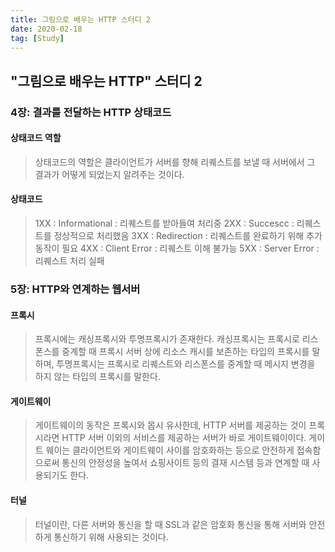 ```yaml
---
title: 그림으로 배우는 HTTP 스터디 2
date: 2020-02-18
tag: [Study]
---
```


## "그림으로 배우는 HTTP" 스터디 2

### **4장: 결과를 전달하는 HTTP 상태코드**

#### 상태코드 역할
  
  > 상태코드의 역할은 클라이언트가 서버를 향해 리퀘스트를 보낼 때 서버에서 그 결과가 어떻게 되었는지 알려주는 것이다.

#### 상태코드

  > 1XX : Informational : 리퀘스트를 받아들여 처리중
  2XX : Succescc : 리퀘스트를 정상적으로 처리했음
  3XX : Redirection : 리퀘스트를 완료하기 위해 추가 동작이 필요
  4XX : Client Error : 리퀘스트 이해 불가능
  5XX : Server Error : 리퀘스트 처리 실패

### **5장: HTTP와 연계하는 웹서버**

#### 프록시
  
  > 프록시에는 캐싱프록시와 투명프록시가 존재한다. 캐싱프록시는 프록시로 리스폰스를 중계할 때 프록시 서버 상에 리소스 캐시를 보존하는 타입의 프록시를 말하며, 투명프록시는 프록시로 리퀘스트와 리스폰스를 중계할 때 메시지 변경을 하지 않는 타입의 프록시를 말한다.

#### 게이트웨이

  > 게이트웨이의 동작은 프록시와 몹시 유사한데, HTTP 서버를 제공하는 것이 프록시라면 HTTP 서버 이외의 서비스를 제공하는 서버가 바로 게이트웨이이다. 게이트 웨이는 클라이언트와 게이트웨이 사이를 암호화하는 등으로 안전하게 접속함으로써 통신의 안정성을 높여서 쇼핑사이트 등의 결재 시스템 등과 연계할 때 사용되기도 한다.

#### 터널

  > 터널이란, 다른 서버와 통신을 할 때 SSL과 같은 암호화 통신을 통해 서버와 안전하게 통신하기 위해 사용되는 것이다.